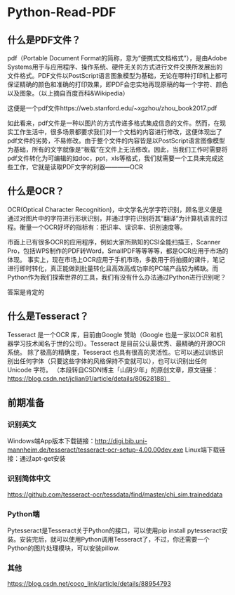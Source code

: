 # Python-Read-PDF

## 什么是PDF文件？
pdf（Portable Document Format的简称，意为“便携式文档格式”），是由Adobe Systems用于与应用程序、操作系统、硬件无关的方式进行文件交换所发展出的文件格式。PDF文件以PostScript语言图象模型为基础，无论在哪种打印机上都可保证精确的颜色和准确的打印效果，即PDF会忠实地再现原稿的每一个字符、颜色以及图象。（以上摘自百度百科&Wikipedia）

这便是一个pdf文件https://web.stanford.edu/~xgzhou/zhou_book2017.pdf

如此看来，pdf文件是一种以图片的方式传递多格式集成信息的文件。然而，在现实工作生活中，很多场景都要求我们对一个文档的内容进行修改，这便体现出了pdf文件的劣势，不易修改。由于整个文件的内容皆是以PostScript语言图像模型为基础，所有的文字就像是“板载”在文件上无法修改。因此，当我们工作时需要将pdf文件转化为可编辑的如doc，ppt，xls等格式，我们就需要一个工具来完成这些工作，它就是读取PDF文字的利器————OCR

## 什么是OCR？
OCR(Optical Character Recognition)，中文学名光学字符识别，顾名思义便是通过对图片中的字符进行形状识别，并通过字符识别将其“翻译”为计算机语言的过程。衡量一个OCR好坏的指标有：拒识率、误识率、识别速度等。

市面上已有很多OCR的应用程序，例如大家所熟知的CSI全能扫描王，Scanner Pro，包括WPS制作的PDF转Word，SmallPDF等等等等，都是OCR应用于市场的体现。
事实上，现在市场上OCR应用于手机市场，多数用于将拍摄的课件，笔记进行即时转化，真正能做到批量转化且高效高成功率的PC端产品较为稀缺。而Python作为我们探索世界的工具，我们有没有什么办法通过Python进行识别呢？

答案是肯定的

## 什么是Tesseract？
Tesseract 是一个OCR 库，目前由Google 赞助（Google 也是一家以OCR 和机器学习技术闻名于世的公司）。Tesseract 是目前公认最优秀、最精确的开源OCR 系统。
除了极高的精确度，Tesseract 也具有很高的灵活性。它可以通过训练识别出任何字体（只要这些字体的风格保持不变就可以），也可以识别出任何Unicode 字符。
（本段转自CSDN博主「山阴少年」的原创文章，原文链接：https://blog.csdn.net/jclian91/article/details/80628188）

## 前期准备
### 识别英文
Windows端App版本下载链接：http://digi.bib.uni-mannheim.de/tesseract/tesseract-ocr-setup-4.00.00dev.exe
Linux端下载链接：通过apt-get安装
### 识别简体中文
https://github.com/tesseract-ocr/tessdata/find/master/chi_sim.traineddata
### Python端
Pytesseract是Tesseract关于Python的接口，可以使用pip install pytesseract安装。安装完后，就可以使用Python调用Tesseract了，不过，你还需要一个Python的图片处理模块，可以安装pillow.
### 其他
https://blog.csdn.net/coco_link/article/details/88954793
